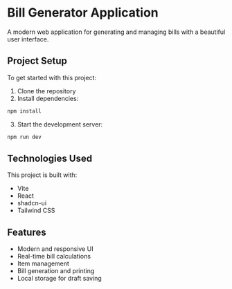 # Bill Generator Application

A modern web application for generating and managing bills with a beautiful user interface.

## Project Setup

To get started with this project:

1. Clone the repository
2. Install dependencies:
```sh
npm install
```
3. Start the development server:
```sh
npm run dev
```

## Technologies Used

This project is built with:
- Vite
- React
- shadcn-ui
- Tailwind CSS

## Features

- Modern and responsive UI
- Real-time bill calculations
- Item management
- Bill generation and printing
- Local storage for draft saving

